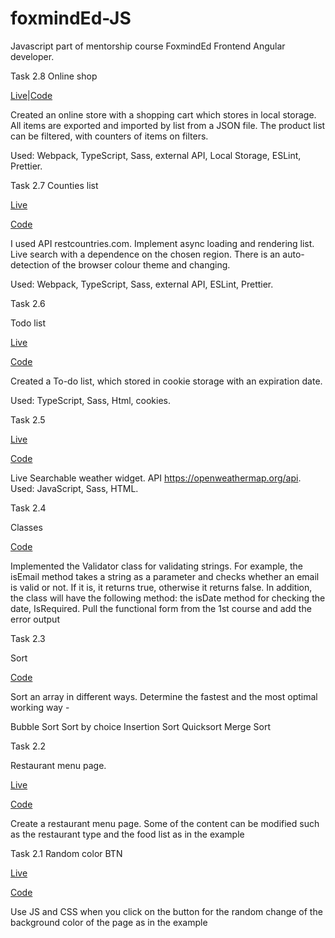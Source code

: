 # foxmindEd-JS

Javascript part of mentorship course FoxmindEd Frontend Angular developer. 

Task 2.8 
Online shop

[Live](https://olimpiuus.github.io/foxmindEd-JS/task_2.8/dist/)|[Code](https://github.com/olimpiuus/foxmindEd-JS/tree/task_2.8)

Created an online store with a shopping cart which stores in local storage. All items are exported and imported by list from a JSON file. The product list can be filtered, with counters of items on filters.

Used: Webpack, TypeScript, Sass, external API, Local Storage, ESLint, Prettier.

Task 2.7
Counties list

[Live](https://olimpiuus.github.io/foxmindEd-JS/task_2.7/dist/)

[Code](https://github.com/olimpiuus/foxmindEd-JS/tree/task_2.7)

I used API restcountries.com. Implement async loading and rendering list. Live search with a dependence on the chosen region. There is an auto-detection of the browser colour theme and changing.

Used: Webpack, TypeScript, Sass, external API, ESLint, Prettier.

Task 2.6

Todo list 

[Live](https://olimpiuus.github.io/foxmindEd-JS/task_2.6/)

[Code](https://github.com/olimpiuus/foxmindEd-JS/tree/task_2.6)

Created a To-do list, which stored in cookie storage with an expiration date.

Used: TypeScript, Sass, Html, cookies.

Task 2.5

[Live](https://olimpiuus.github.io/foxmindEd-JS/task_2.5/)

[Code](https://github.com/olimpiuus/foxmindEd-JS/tree/task_2.5)

Live Searchable weather widget. API https://openweathermap.org/api. 
Used: JavaScript, Sass, HTML.

Task 2.4 

Classes

[Code](https://github.com/olimpiuus/foxmindEd-JS/tree/task_2.4)

Implemented the Validator class for validating strings. For example, the isEmail method takes a string as a parameter and checks whether an email is valid or not. If it is, it returns true, otherwise it returns false. In addition, the class will have the following method: the isDate method for checking the date, IsRequired. Pull the functional form from the 1st course and add the error output

Task 2.3

Sort 

[Code](https://github.com/olimpiuus/foxmindEd-JS/tree/task_2.3)

Sort an array in different ways. Determine the fastest and the most optimal working way -

Bubble Sort Sort by choice Insertion Sort Quicksort Merge Sort

Task 2.2

Restaurant menu page.

[Live](https://olimpiuus.github.io/foxmindEd-JS/task_2.2/)

[Code](https://github.com/olimpiuus/foxmindEd-JS/tree/task_2.2)

Create a restaurant menu page. Some of the content can be modified such as the restaurant type and the food list as in the example

Task 2.1
Random color BTN

[Live](https://olimpiuus.github.io/foxmindEd-JS/task_2.1/)

[Code](https://github.com/olimpiuus/foxmindEd-JS/tree/task_2.1)

Use JS and CSS when you click on the button for the random change of the background color of the page as in the example



